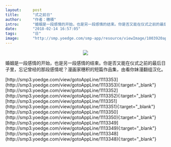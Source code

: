 ```yaml
---
layout:     post
title:      "式之前日"
author:     "作者：穗積"
intro:      "婚姻是一段感情的开始，也是另一段感情的结束。你是否又能在仪式之前的最后日子里，忘记曾经的那段感情呢？漫画家穗积的短篇作品集，由看你妹漫翻组汉化。"
date:       "2018-02-14 16:57:05"
tags:       "日"
image:      "http://smp.yoedge.com/smp-app/resource/viewImage/1003920appline.png"
---
```

<div style="text-align: center">
<p><img src="http://smp.yoedge.com/smp-app/resource/viewImage/1003920appline.png"/></p>
</div>
<p class="post-meta">
<span>婚姻是一段感情的开始，也是另一段感情的结束。你是否又能在仪式之前的最后日子里，忘记曾经的那段感情呢？漫画家穗积的短篇作品集，由看你妹漫翻组汉化。</span>
</p>
[http://smp3.yoedge.com/view/gotoAppLine/1113353](http://smp3.yoedge.com/view/gotoAppLine/1113353){:target="_blank"}
[http://smp3.yoedge.com/view/gotoAppLine/1113352](http://smp3.yoedge.com/view/gotoAppLine/1113352){:target="_blank"}
[http://smp3.yoedge.com/view/gotoAppLine/1113351](http://smp3.yoedge.com/view/gotoAppLine/1113351){:target="_blank"}
[http://smp3.yoedge.com/view/gotoAppLine/1113350](http://smp3.yoedge.com/view/gotoAppLine/1113350){:target="_blank"}
[http://smp3.yoedge.com/view/gotoAppLine/1113349](http://smp3.yoedge.com/view/gotoAppLine/1113349){:target="_blank"}
[http://smp3.yoedge.com/view/gotoAppLine/1113348](http://smp3.yoedge.com/view/gotoAppLine/1113348){:target="_blank"}


